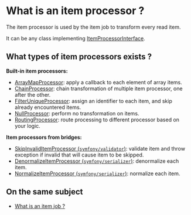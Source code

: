 # What is an item processor ?

The item processor is used by the item job to transform every read item.

It can be any class implementing [ItemProcessorInterface](../../../src/Job/Item/ItemProcessorInterface.php).

## What types of item processors exists ?

**Built-in item processors:**
- [ArrayMapProcessor](../../../src/Job/Item/Processor/ArrayMapProcessor.php):
  apply a callback to each element of array items.
- [ChainProcessor](../../../src/Job/Item/Processor/ChainProcessor.php):
  chain transformation of multiple item processor, one after the other.
- [FilterUniqueProcessor](../../../src/Job/Item/Processor/FilterUniqueProcessor.php):
  assign an identifier to each item, and skip already encountered items.
- [NullProcessor](../../../src/Job/Item/Processor/NullProcessor.php):
  perform no transformation on items.
- [RoutingProcessor](../../../src/Job/Item/Processor/RoutingProcessor.php):
  route processing to different processor based on your logic.

**Item processors from bridges:**
- [SkipInvalidItemProcessor (`symfony/validator`)](https://github.com/yokai-php/batch-symfony-validator/blob/0.x/src/SkipInvalidItemProcessor.php):
  validate item and throw exception if invalid that will cause item to be skipped.
- [DenormalizeItemProcessor (`symfony/serializer`)](https://github.com/yokai-php/batch-symfony-serializer/blob/0.x/src/DenormalizeItemProcessor.php):
  denormalize each item.
- [NormalizeItemProcessor (`symfony/serializer`)](https://github.com/yokai-php/batch-symfony-validator/blob/0.x/src/NormalizeItemProcessor.php):
  normalize each item.

## On the same subject

- [What is an item job ?](../item-job.md)
